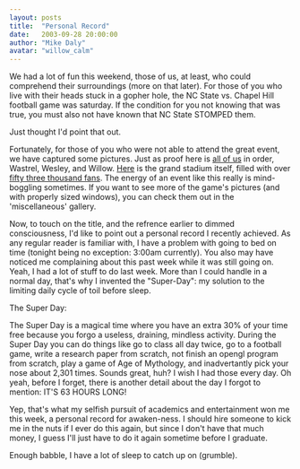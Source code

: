 ```yaml
---
layout: posts
title:  "Personal Record"
date:   2003-09-28 20:00:00
author: "Mike Daly"
avatar: "willow_calm"
---
```

We had a lot of fun this weekend, those of us, at least, who could comprehend their surroundings (more on that later). For those of you who live with their heads stuck in a gopher hole, the NC State vs. Chapel Hill football game was saturday. If the condition for you not knowing that was true, you must also not have known that NC State STOMPED them.

 Just thought I'd point that out.

 Fortunately, for those of you who were not able to attend the great event, we have captured some pictures. Just as proof here is [all of us](https://content.duelingmonkeys.com/gallery/miscellaneous/game5.jpg) in order, Wastrel, Wesley, and Willow. [Here](https://content.duelingmonkeys.com/gallery/miscellaneous/game1.jpg) is the grand stadium itself, filled with over [fifty three thousand fans](https://content.duelingmonkeys.com/filespace/willow/stadiumview.mov). The energy of an event like this really is mind-boggling sometimes. If you want to see more of the game's pictures (and with properly sized windows), you can check them out in the 'miscellaneous' gallery.

 Now, to touch on the title, and the refrence earlier to dimmed consciousness, I'd like to point out a personal record I recently achieved. As any regular reader is familiar with, I have a problem with going to bed on time (tonight being no exception: 3:00am currently). You also may have noticed me complaining about this past week while it was still going on. Yeah, I had a lot of stuff to do last week. More than I could handle in a normal day, that's why I invented the &quot;Super-Day&quot;: my solution to the limiting daily cycle of toil before sleep.

 The Super Day:

 The Super Day is a magical time where you have an extra 30% of your time free because you forgo a useless, draining, mindless activity. During the Super Day you can do things like go to class all day twice, go to a football game, write a research paper from scratch, not finish an opengl program from scratch, play a game of Age of Mythology, and inadvertantly pick your nose about 2,301 times. Sounds great, huh? I wish I had those every day. Oh yeah, before I forget, there is another detail about the day I forgot to mention: IT'S 63 HOURS LONG!

 Yep, that's what my selfish pursuit of academics and entertainment won me this week, a personal record for awaken-ness. I should hire someone to kick me in the nuts if I ever do this again, but since I don't have that much money, I guess I'll just have to do it again sometime before I graduate.

 Enough babble, I have a lot of sleep to catch up on (grumble).
